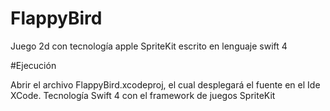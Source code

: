 # FlappyBird
Juego 2d con tecnología apple SpriteKit escrito en lenguaje swift 4


#Ejecución

Abrir el archivo FlappyBird.xcodeproj, el cual desplegará el fuente en el Ide XCode.
Tecnología Swift 4 con el framework de juegos SpriteKit
